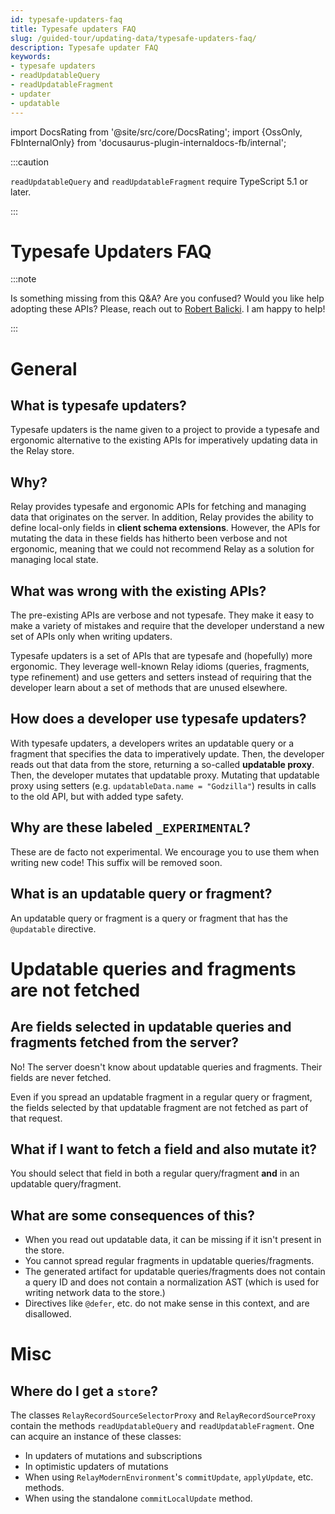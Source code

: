 ```yaml
---
id: typesafe-updaters-faq
title: Typesafe updaters FAQ
slug: /guided-tour/updating-data/typesafe-updaters-faq/
description: Typesafe updater FAQ
keywords:
- typesafe updaters
- readUpdatableQuery
- readUpdatableFragment
- updater
- updatable
---
```


import DocsRating from '@site/src/core/DocsRating';
import {OssOnly, FbInternalOnly} from 'docusaurus-plugin-internaldocs-fb/internal';

<OssOnly>

:::caution

`readUpdatableQuery` and `readUpdatableFragment` require TypeScript 5.1 or later.

:::

</OssOnly>

# Typesafe Updaters FAQ

<FbInternalOnly>

:::note

Is something missing from this Q&A? Are you confused? Would you like help adopting these APIs? Please, reach out to [Robert Balicki](https://fb.workplace.com/profile.php?id=100042823931887). I am happy to help!

:::

</FbInternalOnly>

# General

## What is typesafe updaters?

Typesafe updaters is the name given to a project to provide a typesafe and ergonomic alternative to the existing APIs for imperatively updating data in the Relay store.

## Why?

Relay provides typesafe and ergonomic APIs for fetching and managing data that originates on the server. In addition, Relay provides the ability to define local-only fields in **client schema extensions**. However, the APIs for mutating the data in these fields has hitherto been verbose and not ergonomic, meaning that we could not recommend Relay as a solution for managing local state.

## What was wrong with the existing APIs?

The pre-existing APIs are verbose and not typesafe. They make it easy to make a variety of mistakes and require that the developer understand a new set of APIs only when writing updaters.

Typesafe updaters is a set of APIs that are typesafe and (hopefully) more ergonomic. They leverage well-known Relay idioms (queries, fragments, type refinement) and use getters and setters instead of requiring that the developer learn about a set of methods that are unused elsewhere.

## How does a developer use typesafe updaters?

With typesafe updaters, a developers writes an updatable query or a fragment that specifies the data to imperatively update. Then, the developer reads out that data from the store, returning a so-called **updatable proxy**. Then, the developer mutates that updatable proxy. Mutating that updatable proxy using setters (e.g. `updatableData.name = "Godzilla"`) results in calls to the old API, but with added type safety.

## Why are these labeled `_EXPERIMENTAL`?

These are de facto not experimental. We encourage you to use them when writing new code! This suffix will be removed soon.

## What is an updatable query or fragment?

An updatable query or fragment is a query or fragment that has the `@updatable` directive.

# Updatable queries and fragments are not fetched

## Are fields selected in updatable queries and fragments fetched from the server?

No! The server doesn't know about updatable queries and fragments. Their fields are never fetched.

Even if you spread an updatable fragment in a regular query or fragment, the fields selected by that updatable fragment are not fetched as part of that request.

## What if I want to fetch a field and also mutate it?

You should select that field in both a regular query/fragment **and** in an updatable query/fragment.

## What are some consequences of this?

* When you read out updatable data, it can be missing if it isn't present in the store.
* You cannot spread regular fragments in updatable queries/fragments.
* The generated artifact for updatable queries/fragments does not contain a query ID and does not contain a normalization AST (which is used for writing network data to the store.)
* Directives like `@defer`, etc. do not make sense in this context, and are disallowed.

# Misc

## Where do I get a `store`?

The classes `RelayRecordSourceSelectorProxy` and `RelayRecordSourceProxy` contain the methods `readUpdatableQuery` and `readUpdatableFragment`. One can acquire an instance of these classes:

* In updaters of mutations and subscriptions
* In optimistic updaters of mutations
* When using `RelayModernEnvironment`'s `commitUpdate`, `applyUpdate`, etc. methods.
* When using the standalone `commitLocalUpdate` method.
